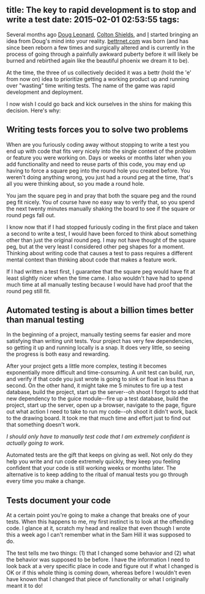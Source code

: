title: The key to rapid development is to stop and write a test
date: 2015-02-01 02:53:55
tags:
---
Several months ago [Doug Leonard](https://twitter.com/dleonard00), [Colton Shields](https://twitter.com/kurtinlane), and [I](https://twitter.com/shieldstroy) started bringing an idea from Doug's mind into your reality. [bettrnet.com](http://www.bettrnet.com) was born (and has since been reborn a few times and surgically altered and is currently in the process of going through a painfully awkward puberty before it will likely be burned and rebirthed again like the beautiful phoenix we dream it to be).

At the time, the three of us collectively decided it was a bettr (hold the 'e' from now on) idea to prioritize getting a working product up and running over "wasting" time writing tests. The name of the game was rapid development and deployment.

I now wish I could go back and kick ourselves in the shins for making this decision. Here's why:

<!-- more -->

## Writing tests forces you to solve two problems

When are you furiously coding away without stopping to write a test you end up with code that fits very nicely into the single context of the problem or feature you were working on. Days or weeks or months later when you add functionality and need to reuse parts of this code, you may end up having to force a square peg into the round hole you created before. You weren't doing anything wrong, you just had a round peg at the time, that's all you were thinking about, so you made a round hole.

You jam the square peg in and pray that both the square peg and the round peg fit nicely. You of course have no easy way to verify that, so you spend the next twenty minutes manually shaking the board to see if the square or round pegs fall out.

I know now that if I had stopped furiously coding in the first place and taken a second to write a test, I would have been forced to think about something other than just the original round peg. I may not have thought of the square peg, but at the very least I considered other peg shapes for a moment. Thinking about writing code that causes a test to pass requires a different mental context than thinking about code that makes a feature work.

If I had written a test first, I guarantee that the square peg would have fit at least slightly nicer when the time came. I also wouldn't have had to spend much time at all manually testing because I would have had proof that the round peg still fit.

## Automated testing is about a billion times better than manual testing

In the beginning of a project, manually testing seems far easier and more satisfying than writing unit tests. Your project has very few dependencies, so getting it up and running locally is a snap. It does very little, so seeing the progress is both easy and rewarding.

After your project gets a little more complex, testing it becomes exponentially more difficult and time-consuming. A unit test can build, run, and verify if that code you just wrote is going to sink or float in less than a second. On the other hand, it might take me 5 minutes to fire up a test database, build the project, start up the server--oh shoot I forgot to add that new dependency to the guice module--fire up a test database, build the project, start up the server, open up a browser, navigate to the page, figure out what action I need to take to run my code--oh shoot it didn't work, back to the drawing board. It took me that much time and effort just to find out that something doesn't work.

<i>I should only have to manually test code that I am extremely confident is actually going to work.</i>

Automated tests are the gift that keeps on giving as well. Not only do they help you write and run code extremely quickly, they keep you feeling confident that your code is still working weeks or months later. The alternative is to keep adding to the ritual of manual tests you go through every time you make a change.

## Tests document your code

At a certain point you're going to make a change that breaks one of your tests. When this happens to me, my first instinct is to look at the offending code. I glance at it, scratch my head and realize that even though I wrote this a week ago I can't remember what in the Sam Hill it was supposed to do.

The test tells me two things: (1) that I changed some behavior and (2) what the behavior was supposed to be before. I have the information I need to look back at a very specific place in code and figure out if what I changed is OK or if this whole thing is coming down, whereas before I wouldn't even have known that I changed that piece of functionality or what I originally meant it to do!
